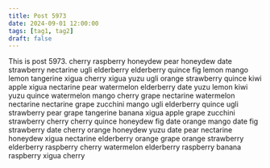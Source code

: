 ```yaml
---
title: Post 5973
date: 2024-09-01 12:00:00
tags: [tag1, tag2]
draft: false
---
```

This is post 5973.
cherry
raspberry
honeydew
pear
honeydew
date
strawberry
nectarine
ugli
elderberry
elderberry
quince
fig
lemon
mango
lemon
tangerine
xigua
cherry
xigua
yuzu
ugli
orange
strawberry
quince
kiwi
apple
xigua
nectarine
pear
watermelon
elderberry
date
yuzu
lemon
kiwi
yuzu
quince
watermelon
mango
cherry
grape
nectarine
watermelon
nectarine
nectarine
grape
zucchini
mango
ugli
elderberry
quince
ugli
strawberry
pear
grape
tangerine
banana
xigua
apple
grape
zucchini
strawberry
cherry
cherry
quince
honeydew
fig
date
orange
mango
date
fig
strawberry
date
cherry
orange
honeydew
yuzu
date
pear
nectarine
honeydew
xigua
nectarine
elderberry
orange
grape
orange
strawberry
elderberry
raspberry
cherry
watermelon
elderberry
raspberry
banana
raspberry
xigua
cherry
